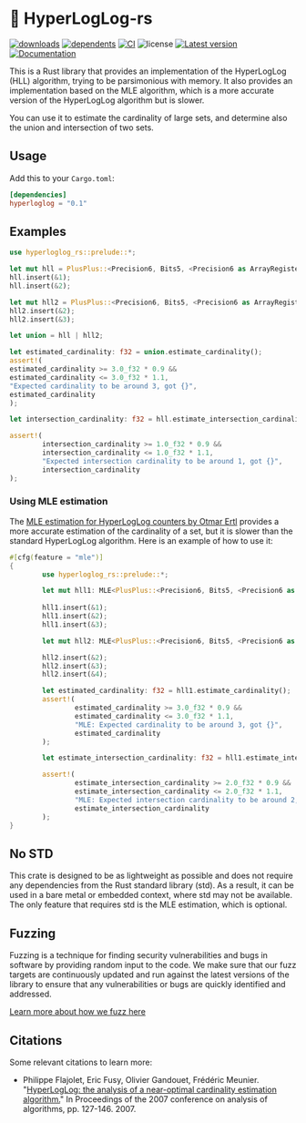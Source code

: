 # 🧮 HyperLogLog-rs
[![downloads](https://img.shields.io/crates/d/hyperloglog-rs)](https://crates.io/crates/hyperloglog-rs)
[![dependents](https://img.shields.io/librariesio/dependents/cargo/hyperloglog-rs)](https://crates.io/crates/hyperloglog-rs/reverse_dependencies)
[![CI](https://github.com/LucaCappelletti94/hyperloglog-rs/actions/workflows/rust.yml/badge.svg)](https://github.com/LucaCappelletti94/hyperloglog-rs/actions)
![license](https://img.shields.io/crates/l/hyperloglog-rs)
[![Latest version](https://img.shields.io/crates/v/hyperloglog-rs.svg)](https://crates.io/crates/hyperloglog-rs)
[![Documentation](https://docs.rs/hyperloglog-rs/badge.svg)](https://docs.rs/hyperloglog-rs)

This is a Rust library that provides an implementation of the HyperLogLog (HLL) algorithm, trying to be parsimonious with memory.
It also provides an implementation based on the MLE algorithm, which is a more accurate version of the HyperLogLog algorithm but is slower.

You can use it to estimate the cardinality of large sets, and determine also the union and intersection of two sets.

## Usage

Add this to your `Cargo.toml`:

```toml
[dependencies]
hyperloglog = "0.1"
```

## Examples

```rust
use hyperloglog_rs::prelude::*;

let mut hll = PlusPlus::<Precision6, Bits5, <Precision6 as ArrayRegister<Bits5>>::ArrayRegister, twox_hash::XxHash>::default();
hll.insert(&1);
hll.insert(&2);

let mut hll2 = PlusPlus::<Precision6, Bits5, <Precision6 as ArrayRegister<Bits5>>::ArrayRegister, twox_hash::XxHash>::default();
hll2.insert(&2);
hll2.insert(&3);

let union = hll | hll2;

let estimated_cardinality: f32 = union.estimate_cardinality();
assert!(
estimated_cardinality >= 3.0_f32 * 0.9 &&
estimated_cardinality <= 3.0_f32 * 1.1,
"Expected cardinality to be around 3, got {}",
estimated_cardinality
);

let intersection_cardinality: f32 = hll.estimate_intersection_cardinality(&hll2);

assert!(
        intersection_cardinality >= 1.0_f32 * 0.9 &&
        intersection_cardinality <= 1.0_f32 * 1.1,
        "Expected intersection cardinality to be around 1, got {}",
        intersection_cardinality
);
```

### Using MLE estimation
The [MLE estimation for HyperLogLog counters by Otmar Ertl](https://oertl.github.io/hyperloglog-sketch-estimation-paper/paper/paper.pdf) provides a more accurate estimation of the cardinality of a set, but it is slower than the standard HyperLogLog algorithm. Here is an example of how to use it:

```rust
#[cfg(feature = "mle")]
{
        use hyperloglog_rs::prelude::*;

        let mut hll1: MLE<PlusPlus::<Precision6, Bits5, <Precision6 as ArrayRegister<Bits5>>::ArrayRegister, twox_hash::XxHash>> = MLE::default();
        
        hll1.insert(&1);
        hll1.insert(&2);
        hll1.insert(&3);

        let mut hll2: MLE<PlusPlus::<Precision6, Bits5, <Precision6 as ArrayRegister<Bits5>>::ArrayRegister, twox_hash::XxHash>> = MLE::default();

        hll2.insert(&2);
        hll2.insert(&3);
        hll2.insert(&4);

        let estimated_cardinality: f32 = hll1.estimate_cardinality();
        assert!(
                estimated_cardinality >= 3.0_f32 * 0.9 &&
                estimated_cardinality <= 3.0_f32 * 1.1,
                "MLE: Expected cardinality to be around 3, got {}",
                estimated_cardinality
        );

        let estimate_intersection_cardinality: f32 = hll1.estimate_intersection_cardinality(&hll2);

        assert!(
                estimate_intersection_cardinality >= 2.0_f32 * 0.9 &&
                estimate_intersection_cardinality <= 2.0_f32 * 1.1,
                "MLE: Expected intersection cardinality to be around 2, got {}",
                estimate_intersection_cardinality
        );
}
```

## No STD
This crate is designed to be as lightweight as possible and does not require any dependencies from the Rust standard library (std). As a result, it can be used in a bare metal or embedded context, where std may not be available. The only feature that requires std is the MLE estimation, which is optional.

## Fuzzing
Fuzzing is a technique for finding security vulnerabilities and bugs in software by providing random input to the code. We make sure that our fuzz targets are continuously updated and run against the latest versions of the library to ensure that any vulnerabilities or bugs are quickly identified and addressed.

[Learn more about how we fuzz here](https://github.com/LucaCappelletti94/hyperloglog-rs/tree/main/fuzz)

## Citations
Some relevant citations to learn more:

* Philippe Flajolet, Eric Fusy, Olivier Gandouet, Frédéric Meunier. "[HyperLogLog: the analysis of a near-optimal cardinality estimation algorithm.](https://hal.science/file/index/docid/406166/filename/FlFuGaMe07.pdf)" In Proceedings of the 2007 conference on analysis of algorithms, pp. 127-146. 2007.
